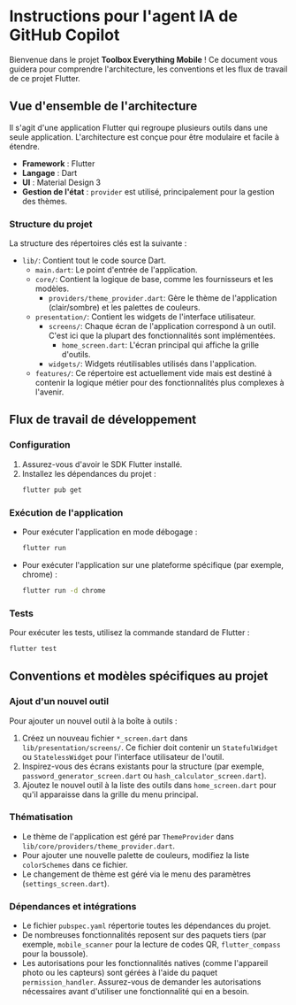 # Instructions pour l'agent IA de GitHub Copilot

Bienvenue dans le projet **Toolbox Everything Mobile** ! Ce document vous guidera pour comprendre l'architecture, les conventions et les flux de travail de ce projet Flutter.

## Vue d'ensemble de l'architecture

Il s'agit d'une application Flutter qui regroupe plusieurs outils dans une seule application. L'architecture est conçue pour être modulaire et facile à étendre.

- **Framework** : Flutter
- **Langage** : Dart
- **UI** : Material Design 3
- **Gestion de l'état** : `provider` est utilisé, principalement pour la gestion des thèmes.

### Structure du projet

La structure des répertoires clés est la suivante :

- `lib/`: Contient tout le code source Dart.
  - `main.dart`: Le point d'entrée de l'application.
  - `core/`: Contient la logique de base, comme les fournisseurs et les modèles.
    - `providers/theme_provider.dart`: Gère le thème de l'application (clair/sombre) et les palettes de couleurs.
  - `presentation/`: Contient les widgets de l'interface utilisateur.
    - `screens/`: Chaque écran de l'application correspond à un outil. C'est ici que la plupart des fonctionnalités sont implémentées.
      - `home_screen.dart`: L'écran principal qui affiche la grille d'outils.
    - `widgets/`: Widgets réutilisables utilisés dans l'application.
  - `features/`: Ce répertoire est actuellement vide mais est destiné à contenir la logique métier pour des fonctionnalités plus complexes à l'avenir.

## Flux de travail de développement

### Configuration

1.  Assurez-vous d'avoir le SDK Flutter installé.
2.  Installez les dépendances du projet :
    ```bash
    flutter pub get
    ```

### Exécution de l'application

- Pour exécuter l'application en mode débogage :
  ```bash
  flutter run
  ```
- Pour exécuter l'application sur une plateforme spécifique (par exemple, chrome) :
  ```bash
  flutter run -d chrome
  ```

### Tests

Pour exécuter les tests, utilisez la commande standard de Flutter :
```bash
flutter test
```

## Conventions et modèles spécifiques au projet

### Ajout d'un nouvel outil

Pour ajouter un nouvel outil à la boîte à outils :

1.  Créez un nouveau fichier `*_screen.dart` dans `lib/presentation/screens/`. Ce fichier doit contenir un `StatefulWidget` ou `StatelessWidget` pour l'interface utilisateur de l'outil.
2.  Inspirez-vous des écrans existants pour la structure (par exemple, `password_generator_screen.dart` ou `hash_calculator_screen.dart`).
3.  Ajoutez le nouvel outil à la liste des outils dans `home_screen.dart` pour qu'il apparaisse dans la grille du menu principal.

### Thématisation

- Le thème de l'application est géré par `ThemeProvider` dans `lib/core/providers/theme_provider.dart`.
- Pour ajouter une nouvelle palette de couleurs, modifiez la liste `colorSchemes` dans ce fichier.
- Le changement de thème est géré via le menu des paramètres (`settings_screen.dart`).

### Dépendances et intégrations

- Le fichier `pubspec.yaml` répertorie toutes les dépendances du projet.
- De nombreuses fonctionnalités reposent sur des paquets tiers (par exemple, `mobile_scanner` pour la lecture de codes QR, `flutter_compass` pour la boussole).
- Les autorisations pour les fonctionnalités natives (comme l'appareil photo ou les capteurs) sont gérées à l'aide du paquet `permission_handler`. Assurez-vous de demander les autorisations nécessaires avant d'utiliser une fonctionnalité qui en a besoin.
